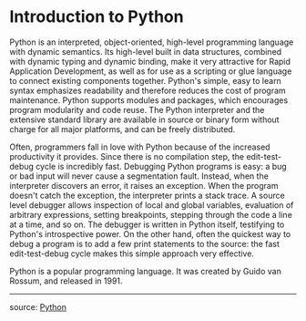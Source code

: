 # Introduction to Python

Python is an interpreted, object-oriented, high-level programming language with dynamic semantics. Its high-level built
in data structures, combined with dynamic typing and dynamic binding, make it very attractive for Rapid Application
Development, as well as for use as a scripting or glue language to connect existing components together. Python's
simple, easy to learn syntax emphasizes readability and therefore reduces the cost of program maintenance. Python
supports modules and packages, which encourages program modularity and code reuse. The Python interpreter and the
extensive standard library are available in source or binary form without charge for all major platforms, and can be
freely distributed.

Often, programmers fall in love with Python because of the increased productivity it provides. Since there is no
compilation step, the edit-test-debug cycle is incredibly fast. Debugging Python programs is easy: a bug or bad input
will never cause a segmentation fault. Instead, when the interpreter discovers an error, it raises an exception. When
the program doesn't catch the exception, the interpreter prints a stack trace. A source level debugger allows inspection
of local and global variables, evaluation of arbitrary expressions, setting breakpoints, stepping through the code a
line at a time, and so on. The debugger is written in Python itself, testifying to Python's introspective power. On the
other hand, often the quickest way to debug a program is to add a few print statements to the source: the fast
edit-test-debug cycle makes this simple approach very effective.

Python is a popular programming language. It was created by Guido van Rossum, and released in 1991.

---
source: [Python](https://www.python.org/doc/essays/blurb/)  